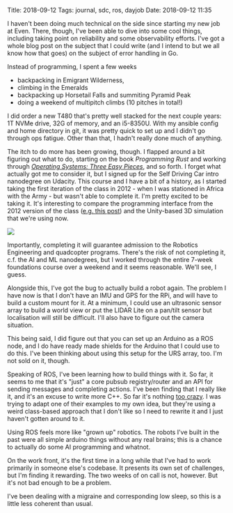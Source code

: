 Title: 2018-09-12
Tags: journal, sdc, ros, dayjob
Date: 2018-09-12 11:35

I haven't been doing much technical on the side since starting my new
job at Even. There, though, I've been able to dive into some cool things,
including taking point on reliability and some observability efforts. I've
got a whole blog post on the subject that I could write (and I intend to
but we all know how that goes) on the subject of error handling in Go.

Instead of programming, I spent a few weeks

+ backpacking in Emigrant Wilderness,
+ climbing in the Emeralds
+ backpacking up Horsetail Falls and summiting Pyramid Peak
+ doing a weekend of multipitch climbs (10 pitches in total!)

I did order a new T480 that's pretty well stacked for the next couple
years: 1T NVMe drive, 32G of memory, and an i5-8350U. With my ansible
config and home directory in git, it was pretty quick to set up and I
didn't go through ops fatigue. Other than that, I hadn't really done
much of anything.

The itch to do more has been growing, though. I flapped around a bit
figuring out what to do, starting on the book *Programming Rust* and
working through [*Operating Systems: Three Easy Pieces*](http://pages.cs.wisc.edu/~remzi/OSTEP/),
and so forth. I forget what actually got me to consider it, but
I signed up for the Self Driving Car intro nanodegree on Udacity. This
course and I have a bit of a history, as I started taking the first iteration
of the class in 2012 - when I was stationed in Africa with the Army -
but wasn't able to complete it. I'm pretty excited to be taking it. It's
interesting to compare the programming interface from the 2012 version of
the class ([e.g. this post](https://kyleisom.net/blog/2012/02/26/autonomous-vehicles/))
and the Unity-based 3D simulation that we're using now.

[![](/files/images/20180912-parallel_parked_s.png)](/files/images/20180912-parallel_parked.png)

Importantly, completing it will guarantee admission to the Robotics
Engineering and quadcopter programs. There's the risk of not completing
it, c.f. the AI and ML nanodegrees, but I worked through the entire
7-week foundations course over a weekend and it seems reasonable. We'll
see, I guess.

Alongside this, I've got the bug to actually build a robot again. The
problem I have now is that I don't have an IMU and GPS for the RPi, and
will have to build a custom mount for it. At a minimum, I could use an
ultrasonic sensor array to build a world view or put the LIDAR Lite on
a pan/tilt sensor but localisation will still be difficult. I'll also
have to figure out the camera situation.

This being said, I did figure out that you can set up an Arduino as a ROS
node, and I do have ready made shields for the Arduino that I could use to
do this. I've been thinking about using this setup for the URS array, too.
I'm not sold on it, though.

Speaking of ROS, I've been learning how to build things with it. So far,
it seems to me that it's "just" a core pubsub registry/router and an API
for sending messages and completing actions. I've been finding that I
really like it, and it's an excuse to write more C++. So far it's nothing
[too crazy](https://gitlab.com/kisom/rosbook/). I was trying to adapt one
of their examples to my own idea, but they're using a weird class-based
approach that I don't like so I need to rewrite it and I just haven't
gotten around to it.

Using ROS feels more like "grown up" robotics. The robots I've built
in the past were all simple arduino things without any real brains;
this is a chance to actually do some AI programming and whatnot.

On the work front, it's the first time in a long while that I've had to
work primarily in someone else's codebase. It presents its own set of
challenges, but I'm finding it rewarding. The two weeks of on call is not,
however. But it's not bad enough to be a problem.

I've been dealing with a migraine and corresponding low sleep, so this is
a little less coherent than usual.
